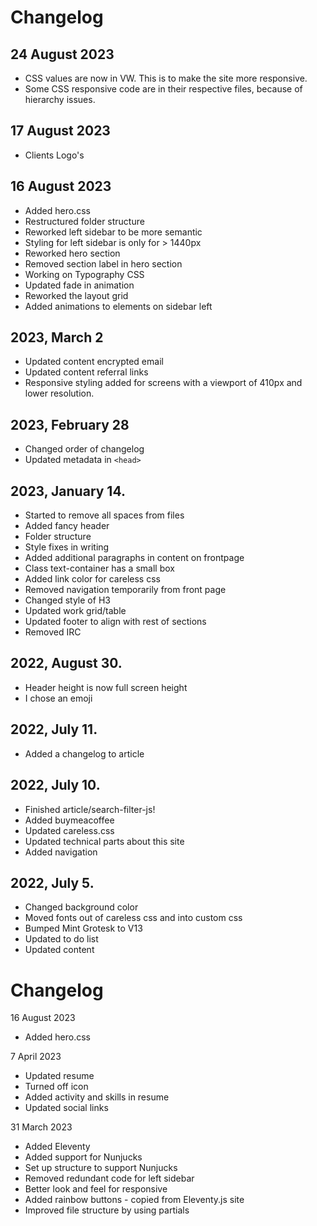 # Changelog
## 24 August 2023
- CSS values are now in VW. This is to make the site more responsive.
- Some CSS responsive code are in their respective files, because of hierarchy issues.

## 17 August 2023
- Clients Logo's

## 16 August 2023
- Added hero.css
- Restructured folder structure
- Reworked left sidebar to be more semantic
- Styling for left sidebar is only for > 1440px
- Reworked hero section
- Removed section label in hero section
- Working on Typography CSS
- Updated fade in animation
- Reworked the layout grid
- Added animations to elements on sidebar left

## 2023, March 2
- Updated content encrypted email
- Updated content referral links
- Responsive styling added for screens with a viewport of 410px and lower resolution.

## 2023, February 28
- Changed order of changelog
- Updated metadata in `<head>`

## 2023, January 14.
- Started to remove all spaces from files
- Added fancy header
- Folder structure
- Style fixes in writing
- Added additional paragraphs in content on frontpage
- Class text-container has a small box
- Added link color for careless css
- Removed navigation temporarily from front page
- Changed style of H3
- Updated work grid/table
- Updated footer to align with rest of sections
- Removed IRC

## 2022, August 30.
- Header height is now full screen height
- I chose an emoji

## 2022, July 11.
- Added a changelog to article

## 2022, July 10.
- Finished article/search-filter-js!
- Added buymeacoffee
- Updated careless.css
- Updated technical parts about this site
- Added navigation

## 2022, July 5.
- Changed background color
- Moved fonts out of careless css and into custom css
- Bumped Mint Grotesk to V13
- Updated to do list
- Updated content
# Changelog
16 August 2023
- Added hero.css

7 April 2023
- Updated resume
- Turned off icon
- Added activity and skills in resume
- Updated social links

31 March 2023
- Added Eleventy
- Added support for Nunjucks
- Set up structure to support Nunjucks
- Removed redundant code for left sidebar
- Better look and feel for responsive
- Added rainbow buttons - copied from Eleventy.js site
- Improved file structure by using partials